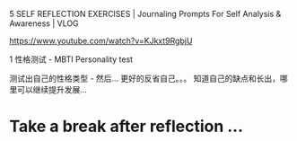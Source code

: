 
5 SELF REFLECTION EXERCISES | Journaling Prompts For Self Analysis & Awareness | VLOG

https://www.youtube.com/watch?v=KJkxt9RgbjU

1 性格测试 - MBTI Personality test

测试出自己的性格类型 - 然后... 更好的反省自己。。。 知道自己的缺点和长出，哪里可以继续提升发展...


# Take a break after reflection ...

